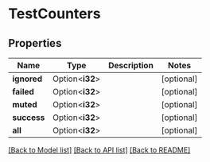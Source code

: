 # TestCounters

## Properties

Name | Type | Description | Notes
------------ | ------------- | ------------- | -------------
**ignored** | Option<**i32**> |  | [optional]
**failed** | Option<**i32**> |  | [optional]
**muted** | Option<**i32**> |  | [optional]
**success** | Option<**i32**> |  | [optional]
**all** | Option<**i32**> |  | [optional]

[[Back to Model list]](../README.md#documentation-for-models) [[Back to API list]](../README.md#documentation-for-api-endpoints) [[Back to README]](../README.md)


